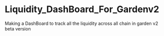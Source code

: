 # Liquidity_DashBoard_For_Gardenv2
Making a DashBoard to track all the liquidity across all chain in garden v2 beta version
